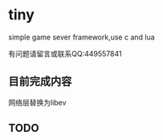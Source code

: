# tiny
simple game sever framework,use c and lua

有问题请留言或联系QQ:449557841

## 目前完成内容
网络层替换为libev

## TODO
